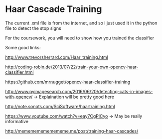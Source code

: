 # Haar Cascade Training

The current .xml file is from the internet, and so i just used it in the python file to detect the stop signs

For the coursework, you will need to show how you trained the classifier

Some good links:

http://www.trevorsherrard.com/Haar_training.html

http://coding-robin.de/2013/07/22/train-your-own-opencv-haar-classifier.html

https://github.com/mrnugget/opencv-haar-classifier-training

http://www.pyimagesearch.com/2016/06/20/detecting-cats-in-images-with-opencv/    ->  Explaination will be pretty good here

http://note.sonots.com/SciSoftware/haartraining.html

https://www.youtube.com/watch?v=eay7CgPlCyo   -> May be really informative

http://memememememememe.me/post/training-haar-cascades/



